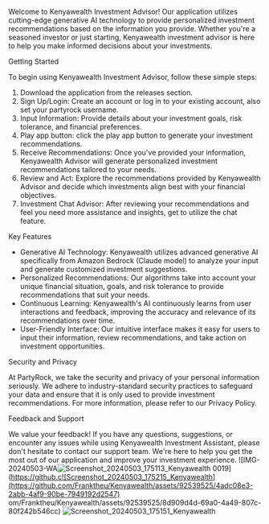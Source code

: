 Welcome to Kenyawealth Investment Advisor! Our application utilizes cutting-edge generative AI technology to provide personalized investment recommendations based on the information you provide. Whether you're a seasoned investor or just starting, Kenyawealth investment advisor is here to help you make informed decisions about your investments.

Getting Started

To begin using Kenyawealth Investment Advisor, follow these simple steps:

1. Download the application from the releases section.
2. Sign Up/Login: Create an account or log in to your existing account, also set your partyrock username.
3. Input Information: Provide details about your investment goals,    risk tolerance, and financial preferences.
4. Play app button: click the play app button to generate your investment recommendations.
5. Receive Recommendations: Once you've provided your information, Kenyawealth Advisor will generate personalized investment recommendations tailored to your needs.
6. Review and Act: Explore the recommendations provided by Kenyawealth Advisor and decide which investments align best with your financial objectives.
7. Investment Chat Advisor: After reviewing your recommendations and feel you need more assistance and insights, get to utilize the chat feature.

Key Features

- Generative AI Technology: Kenyawealth utilizes advanced generative AI specifically from Amazon Bedrock (Claude model) to analyze your input and generate customized investment suggestions.
- Personalized Recommendations: Our algorithms take into account your unique financial situation, goals, and risk tolerance to provide recommendations that suit your needs.
- Continuous Learning: Kenyawealth's AI continuously learns from user interactions and feedback, improving the accuracy and relevance of its recommendations over time.
- User-Friendly Interface: Our intuitive interface makes it easy for users to input their information, review recommendations, and take action on investment opportunities.

Security and Privacy

At PartyRock, we take the security and privacy of your personal information seriously. We adhere to industry-standard security practices to safeguard your data and ensure that it is only used to provide investment recommendations. For more information, please refer to our Privacy Policy.

Feedback and Support

We value your feedback! If you have any questions, suggestions, or encounter any issues while using Kenyawealth Investment Assistant, please don't hesitate to contact our support team. We're here to help you get the most out of our application and improve your investment experience.
![IMG-20240503-WA![Screenshot_20240503_175113_Kenyawealth](https://github.com/Franktheu/Kenyawealth/assets/92539525/3ddcec43-3ba1-49a3-ad31-863920cf386c)
0019](https://github.c![Screenshot_20240503_175215_Kenyawealth](https://github.com/Franktheu/Kenyawealth/assets/92539525/4adc08e3-2abb-4af9-90be-7949192d2547)
om/Franktheu/Kenyawealth/assets/92539525/8d909d4d-69a0-4a49-807c-80f242b546cc)
![Screenshot_20240503_175151_Kenyawealth](https://github.com/Franktheu/Kenyawealth/assets/92539525/d621c27c-b0cd-4677-a049-89a6fc90921d)
